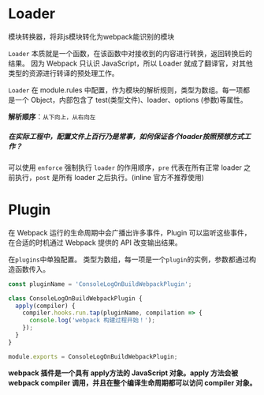 # Loader

模块转换器，将非js模块转化为webpack能识别的模块

`Loader` 本质就是一个函数，在该函数中对接收到的内容进行转换，返回转换后的结果。 因为 Webpack 只认识 JavaScript，所以 Loader 就成了翻译官，对其他类型的资源进行转译的预处理工作。

`Loader` 在 module.rules 中配置，作为模块的解析规则，类型为数组。每一项都是一个 Object，内部包含了 test(类型文件)、loader、options (参数)等属性。

**解析顺序**：`从下向上，从右向左`



##### 在实际工程中，配置文件上百行乃是常事，如何保证各个loader按照预想方式工作？

可以使用 `enforce` 强制执行 `loader` 的作用顺序，`pre` 代表在所有正常 loader 之前执行，`post` 是所有 loader 之后执行。(inline 官方不推荐使用)





# Plugin

 在 Webpack 运行的生命周期中会广播出许多事件，Plugin 可以监听这些事件，在合适的时机通过 Webpack 提供的 API 改变输出结果。

在`plugins`中单独配置。 类型为数组，每一项是一个`plugin`的实例，参数都通过构造函数传入。



 ```js
 const pluginName = 'ConsoleLogOnBuildWebpackPlugin';
 
 class ConsoleLogOnBuildWebpackPlugin {
   apply(compiler) {
     compiler.hooks.run.tap(pluginName, compilation => {
       console.log('webpack 构建过程开始！');
     });
   }
 }
 
 module.exports = ConsoleLogOnBuildWebpackPlugin;
 ```

**webpack 插件是一个具有 apply方法的 JavaScript 对象。apply 方法会被 webpack compiler 调用，并且在整个编译生命周期都可以访问 compiler 对象。**

